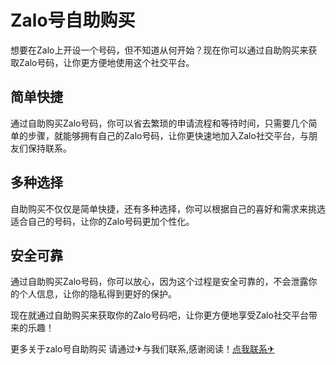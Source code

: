 # Zalo号自助购买

想要在Zalo上开设一个号码，但不知道从何开始？现在你可以通过自助购买来获取Zalo号码，让你更方便地使用这个社交平台。

## 简单快捷

通过自助购买Zalo号码，你可以省去繁琐的申请流程和等待时间，只需要几个简单的步骤，就能够拥有自己的Zalo号码，让你更快速地加入Zalo社交平台，与朋友们保持联系。

## 多种选择

自助购买不仅仅是简单快捷，还有多种选择，你可以根据自己的喜好和需求来挑选适合自己的号码，让你的Zalo号码更加个性化。

## 安全可靠

通过自助购买Zalo号码，你可以放心，因为这个过程是安全可靠的，不会泄露你的个人信息，让你的隐私得到更好的保护。

现在就通过自助购买来获取你的Zalo号码吧，让你更方便地享受Zalo社交平台带来的乐趣！

更多关于zalo号自助购买 请通过✈与我们联系,感谢阅读！[点我联系✈](https://mail.G208.com)